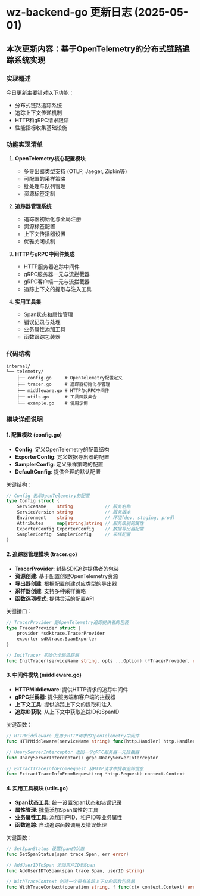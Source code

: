 # wz-backend-go 更新日志 (2025-05-01)

## 本次更新内容：基于OpenTelemetry的分布式链路追踪系统实现

### 实现概述

今日更新主要针对以下功能：

- 分布式链路追踪系统
- 追踪上下文传递机制
- HTTP和gRPC请求跟踪
- 性能指标收集基础设施

### 功能实现清单

1. **OpenTelemetry核心配置模块**
   
   - 多导出器类型支持 (OTLP, Jaeger, Zipkin等)
   - 可配置的采样策略
   - 批处理与队列管理
   - 资源标签定制

2. **追踪器管理系统**
   
   - 追踪器初始化与全局注册
   - 资源标签配置
   - 上下文传播器设置
   - 优雅关闭机制

3. **HTTP与gRPC中间件集成**
   
   - HTTP服务器追踪中间件
   - gRPC服务器一元与流拦截器
   - gRPC客户端一元与流拦截器
   - 追踪上下文的提取与注入工具

4. **实用工具集**
   
   - Span状态和属性管理
   - 错误记录与处理
   - 业务属性添加工具
   - 函数跟踪包装器

### 代码结构

```
internal/
└── telemetry/
    ├── config.go     # OpenTelemetry配置定义
    ├── tracer.go     # 追踪器初始化与管理
    ├── middleware.go # HTTP与gRPC中间件
    ├── utils.go      # 工具函数集合
    └── example.go    # 使用示例
```

### 模块详细说明

#### 1. 配置模块 (config.go)

- **Config**: 定义OpenTelemetry的配置结构
- **ExporterConfig**: 定义数据导出器的配置
- **SamplerConfig**: 定义采样策略的配置
- **DefaultConfig**: 提供合理的默认配置

关键结构：

```go
// Config 表示OpenTelemetry的配置
type Config struct {
    ServiceName    string            // 服务名称
    ServiceVersion string            // 服务版本
    Environment    string            // 环境(dev, staging, prod)
    Attributes     map[string]string // 服务级别的属性
    ExporterConfig ExporterConfig    // 数据导出器配置
    SamplerConfig  SamplerConfig     // 采样配置
}
```

#### 2. 追踪器管理模块 (tracer.go)

- **TracerProvider**: 封装SDK追踪提供者的包装
- **资源创建**: 基于配置创建OpenTelemetry资源
- **导出器创建**: 根据配置创建对应类型的导出器
- **采样器创建**: 支持多种采样策略
- **函数选项模式**: 提供灵活的配置API

关键接口：

```go
// TracerProvider 是OpenTelemetry追踪提供者的包装
type TracerProvider struct {
    provider *sdktrace.TracerProvider
    exporter sdktrace.SpanExporter
}

// InitTracer 初始化全局追踪器
func InitTracer(serviceName string, opts ...Option) (*TracerProvider, error)
```

#### 3. 中间件模块 (middleware.go)

- **HTTPMiddleware**: 提供HTTP请求的追踪中间件
- **gRPC拦截器**: 提供服务端和客户端的拦截器
- **上下文工具**: 提供追踪上下文的提取和注入
- **追踪ID获取**: 从上下文中获取追踪ID和SpanID

关键函数：

```go
// HTTPMiddleware 是用于HTTP请求的OpenTelemetry中间件
func HTTPMiddleware(serviceName string) func(http.Handler) http.Handler

// UnaryServerInterceptor 返回一个gRPC服务器一元拦截器
func UnaryServerInterceptor() grpc.UnaryServerInterceptor

// ExtractTraceInfoFromRequest 从HTTP请求中提取追踪信息
func ExtractTraceInfoFromRequest(req *http.Request) context.Context
```

#### 4. 实用工具模块 (utils.go)

- **Span状态工具**: 统一设置Span状态和错误记录
- **属性管理**: 批量添加Span属性的工具
- **业务属性工具**: 添加用户ID、租户ID等业务属性
- **函数追踪**: 自动追踪函数调用及错误处理

关键函数：

```go
// SetSpanStatus 设置Span的状态
func SetSpanStatus(span trace.Span, err error)

// AddUserIDToSpan 添加用户ID到Span
func AddUserIDToSpan(span trace.Span, userID string)

// WithTraceContext 创建一个带有追踪上下文的函数包装器
func WithTraceContext(operation string, f func(ctx context.Context) error) func(ctx context.Context) error
```
